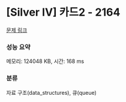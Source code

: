 # [Silver IV] 카드2 - 2164 

[문제 링크](https://www.acmicpc.net/problem/2164) 

### 성능 요약

메모리: 124048 KB, 시간: 168 ms

### 분류

자료 구조(data_structures), 큐(queue)

